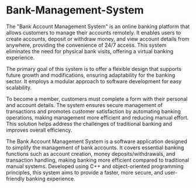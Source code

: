 # Bank-Management-System
The "Bank Account Management System" is an online banking platform that allows customers to manage their accounts remotely. It enables users to create accounts, deposit or withdraw money, and view account details from anywhere, providing the convenience of 24/7 access. This system eliminates the need for physical bank visits, offering a virtual banking experience.

The primary goal of this system is to offer a flexible design that supports future growth and modifications, ensuring adaptability for the banking sector. It employs a modular approach to software development for easy scalability.

To become a member, customers must complete a form with their personal and account details. The system ensures secure management of transactions and promotes customer satisfaction by automating banking operations, making management more efficient and reducing manual effort. This solution helps address the challenges of traditional banking and improves overall efficiency.


The Bank Account Management System is a software application designed to simplify the management of bank accounts. It covers essential banking functions such as account creation, money deposits/withdrawals, and transaction handling, making banking more efficient compared to traditional manual systems. Developed using C++ and object-oriented programming principles, this system aims to provide a faster, more secure, and user-friendly banking experience.
